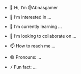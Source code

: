- 👋 Hi, I’m @Abnasgamer

- 👀 I’m interested in ...
- 🌱 I’m currently learning ...
- 💞️ I’m looking to collaborate on ...
- 📫 How to reach me ...
- 😄 Pronouns: ...
- ⚡ Fun fact: ...

<!---
Abnasgamer/Abnasgamer is a ✨ special ✨ repository because its `README.md` (this file) appears on your GitHub profile.
You can click the Preview link to take a look at your changes.
--->
